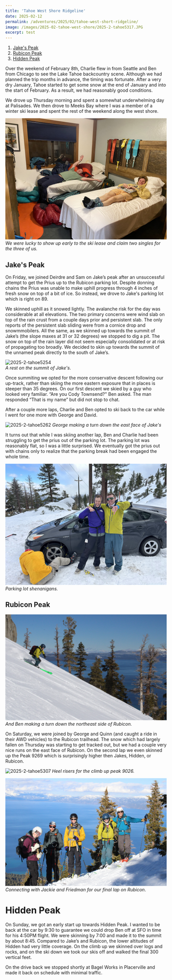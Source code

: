```yaml
---
title: 'Tahoe West Shore Ridgeline'
date: 2025-02-12
permalink: /adventures/2025/02/tahoe-west-short-ridgeline/
image: /images/2025-02-tahoe-west-shore/2025-2-tahoe5317.JPG
excerpt: test
---
```


1. [Jake's Peak](#jakes-peak)
2. [Rubicon Peak](#rubicon-peak)
3. [Hidden Peak](#hidden-peak)

Over the weekend of February 8th, Charlie flew in from Seattle and Ben from Chicago to see the Lake Tahoe backcountry scene. Although we had planned the trip months in advance, the timing was fortunate. After a very dry January, Tahoe started to get some snow at the end of January and into the start of February. As a result, we had reasonably good conditions. 

We drove up Thursday morning and spent a somewhat underwhelming day at Palisades. We then drove to Meeks Bay where I was a member of a winter ski lease and spent the rest of the weekend along the west shore. 

![2025-2-tahoe5361](/images/2025-02-tahoe-west-shore/2025-2-tahoe5361.jpg)  
*We were lucky to show up early to the ski lease and claim two singles for the three of us.*

## Jake's Peak

On Friday, we joined Deirdre and Sam on Jake’s peak after an unsuccessful attempt to get the Prius up to the Rubicon parking lot. Despite donning chains the Prius was unable to make uphill progress through 4 inches of fresh snow on top of a bit of ice. So instead, we drove to Jake's parking lot which is right on 89.

We skinned uphill as it snowed lightly. The avalanche risk for the day was considerable at all elevations. The two primary concerns were wind slab on top of the rain crust from a couple days prior and persistent slab. The only reports of the persistent slab sliding were from a cornice drop and snowmmobilers. All the same, as we skinned up towards the summit of Jake’s (the slope maxes at 31 or 32 degrees) we stopped to dig a pit. The snow on top of the rain layer did not seem especially consolidated or at risk of propagating too broadly. We decided to skin up towards the summit of the unnamed peak directly to the south of Jake’s. 

![2025-2-tahoe5254](/images/2025-02-tahoe-west-shore/2025-2-tahoe5254.JPG)  
*A rest on the summit of Jake's.*

Once summiting we opted for the more conservative descent following our up-track, rather than skiing the more eastern exposure that in places is steeper than 35 degrees. On our first descent we skied by a guy who looked very familiar. “Are you Cody Townsend?" Ben asked. The man responded “That is my name” but did not stop to chat.

After a couple more laps, Charlie and Ben opted to ski back to the car while I went for one more with George and David. 

![2025-2-tahoe5262](/images/2025-02-tahoe-west-shore/2025-2-tahoe5262.JPG)
*George making a turn down the east face of Jake's*

It turns out that while I was skiing another lap, Ben and Charlie had been struggling to get the prius out of the parking lot. The parking lot was reasonably flat, so I was a little surprised. We eventually got the prius out with chains only to realize that the parking break had been engaged the whole time. 

![2025-2-tahoe5436](/images/2025-02-tahoe-west-shore/2025-2-tahoe5436.jpeg)
*Parking lot shenanigans.*

##  Rubicon Peak

![2025-2-tahoe5299](/images/2025-02-tahoe-west-shore/2025-2-tahoe5299.JPG)  
*And Ben making a turn down the northeast side of Rubicon.*

On Saturday, we were joined by George and Quinn (and caught a ride in their AWD vehicles) to the Rubicon trailhead. The snow which had largely fallen on Thursday was starting to get tracked out, but we had a couple very nice runs on the east face of Rubicon. On the second lap we even skinned up the Peak 9269 which is surprisingly higher then Jakes, Hidden, or Rubicon. 

![2025-2-tahoe5307](/images/2025-02-tahoe-west-shore/2025-2-tahoe5307.JPG) 
*Heel risers for the climb up peak 9026.*

![2025-2-tahoe5343](/images/2025-02-tahoe-west-shore/2025-2-tahoe5343.JPG)  
*Connecting with Jackie and Friedman for our final lap on Rubicon*.

#  Hidden Peak 

On Sunday, we got an early start up towards Hidden Peak. I wanted to be back at the car by 9:30 to guarantee we could drop Ben off at SFO in time for his 4:50PM flight. We were skinning by 7:00 and made it to the summit by about 8:45. Compared to Jake’s and Rubicon, the lower altitudes of Hidden had very little coverage. On the climb up we skinned over logs and rocks, and on the ski down we took our skis off and walked the final 300 vertical feet. 

On the drive back we stopped shortly at Bagel Works in Placerville and made it back on schedule with minimal traffic. 
